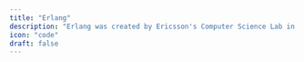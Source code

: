 ```yaml
---
title: "Erlang"
description: "Erlang was created by Ericsson's Computer Science Lab in 1986 for handling large-scale telecommunications projects. Its development was driven by the need for a robust system capable of managing numerous concurrent activities with high levels of fault tolerance."
icon: "code"
draft: false
---
```


